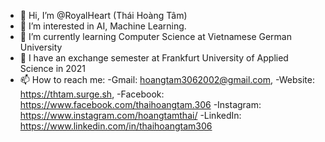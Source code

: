 - 👋 Hi, I’m @RoyalHeart (Thái Hoàng Tâm)
- 👀 I’m interested in AI, Machine Learning.
- 🌱 I’m currently learning Computer Science at Vietnamese German University
- 🌱 I have an exchange semester at Frankfurt University of Applied Science in 2021
- 📫 How to reach me: 
  -Gmail: hoangtam3062002@gmail.com, 
  -Website: https://thtam.surge.sh,
  -Facebook: https://www.facebook.com/thaihoangtam.306
  -Instagram: https://www.instagram.com/hoangtamthai/
  -LinkedIn: https://www.linkedin.com/in/thaihoangtam306

<!---
RoyalHeart/RoyalHeart is a ✨ special ✨ repository because its `README.md` (this file) appears on your GitHub profile.
You can click the Preview link to take a look at your changes.
--->
